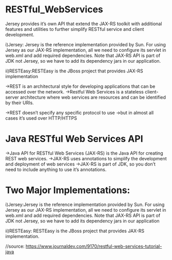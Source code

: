 # RESTful_WebServices

 Jersey provides it’s own API that extend the JAX-RS toolkit with additional features and utilities to further simplify RESTful service and client development.
 
i)Jersey:
			Jersey is the reference implementation provided by Sun. For using Jersey as our JAX-RS implementation, all we need 	to configure its servlet in web.xml and add required dependencies. Note that JAX-RS API is part of JDK not Jersey, so we have to add its dependency jars in our application.

ii)RESTEasy:RESTEasy is the JBoss project that provides JAX-RS implementation

->REST is an architectural style for developing applications that can be accessed over the network.
->Restful Web Services is a stateless client-server architecture where web services are resources and 
  can be identified by their URIs.
  
->REST doesn’t specify any specific protocol to use
->but in almost all cases it’s used over HTTP/HTTPS

Java RESTful Web Services API
=============================
->Java API for RESTful Web Services (JAX-RS) is the Java API for creating REST web services.
->JAX-RS uses annotations to simplify the development and deployment of web services
->JAX-RS is part of JDK, so you don’t need to include anything to use it’s annotations.


Two Major Implementations:
==========================
i)Jersey:Jersey is the reference implementation provided by Sun. For using Jersey as our JAX-RS implementation, all we need to configure its servlet in web.xml and add required dependencies.
Note that JAX-RS API is part of JDK not Jersey, so we have to add its dependency jars in our application

ii)RESTEasy: RESTEasy is the JBoss project that provides JAX-RS implementation.




//source:
https://www.journaldev.com/9170/restful-web-services-tutorial-java
